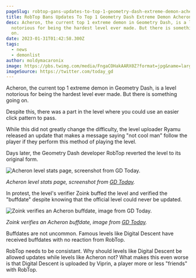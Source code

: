 ```yaml
---
pageSlug: robtop-gans-updates-to-top-1-geometry-dash-extreme-demon-acheron
title: RobTop Bans Updates To Top 1 Geometry Dash Extreme Demon Acheron
desc: Acheron, the current top 1 extreme demon in Geometry Dash, is a level
  notorious for being the hardest level ever made. But there is something going
  on.
date: 2023-01-31T01:42:58.300Z
tags:
  - news
  - demonlist
author: moldymacaronix
image: https://pbs.twimg.com/media/FngaCOHakAARX0Z?format=jpg&name=large
imageSource: https://twitter.com/today_gd
---
```

Acheron, the current top 1 extreme demon in Geometry Dash, is a level notorious for being the hardest level ever made. But there is something going on.

Despite this, there was a part in the level where you could use an easier click pattern to pass.

While this did not greatly change the difficulty, the level uploader Ryamu released an update that makes a message saying "not cool man" follow the player if they perform this method of playing the level.

Days later, the Geometry Dash developer RobTop reverted the level to its original form.

![Acheron level stats page, screenshot from GD Today.](https://pbs.twimg.com/media/FngaCa6aQAIGOj8?format=jpg&name=medium)

*Acheron level stats page, screenshot from [GD Today](https://twitter.com/today_gd/status/1619072699153911809).*

In protest, the level's verifier Zoink buffed the level and verified the "buffdate" despite knowing that the official level could never be updated.

![Zoink verifies an Acheron buffdate, image from GD Today.](https://pbs.twimg.com/media/Fnulvq0aQAINu1F?format=jpg&name=large)

*Zoink verifies an Acheron buffdate, image from [GD Today](https://twitter.com/today_gd/status/1620070732847009793).*

Buffdates are not uncommon. Famous levels like Digital Descent have received buffdates with no reaction from RobTop.

RobTop needs to be consistant. Why should levels like Digital Descent be allowed updates while levels like Acheron not? What makes this even worse is that Digital Descent is uploaded by Viprin, a player more or less "friends" with RobTop.